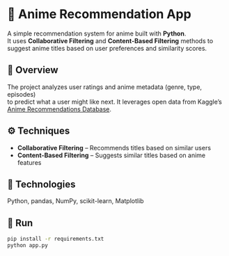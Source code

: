 # 🎌 Anime Recommendation App

A simple recommendation system for anime built with **Python**.  
It uses **Collaborative Filtering** and **Content-Based Filtering** methods to suggest anime titles based on user preferences and similarity scores.

## 📘 Overview
The project analyzes user ratings and anime metadata (genre, type, episodes)  
to predict what a user might like next. It leverages open data from Kaggle’s  
[Anime Recommendations Database](https://www.kaggle.com/datasets/CooperUnion/anime-recommendations-database).

## ⚙️ Techniques
- **Collaborative Filtering** – Recommends titles based on similar users  
- **Content-Based Filtering** – Suggests similar titles based on anime features  

## 🧰 Technologies
Python, pandas, NumPy, scikit-learn, Matplotlib  

## 🚀 Run
```bash
pip install -r requirements.txt
python app.py
